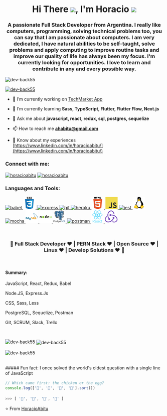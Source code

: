 <h1 align="center">Hi There <img src="https://media.giphy.com/media/WUlplcMpOCEmTGBtBW/giphy.gif" width="40px">, I'm Horacio <img src="https://raw.githubusercontent.com/iampavangandhi/iampavangandhi/master/gifs/Hi.gif" width="30px"></h1>
<h3 align="center">A passionate Full Stack Developer from Argentina. I really like computers, programming, solving technical problems too, you can say that I am passionate about computers. I am very dedicated, I have natural abilities to be self-taught, solve problems and apply computing to improve routine tasks and improve our quality of life has always been my focus. I'm currently looking for opportunities. I love to learn and contribute in any and every possible way.</h3>

<p align="left"> <img src="https://komarev.com/ghpvc/?username=dev-back55&label=Profile%20views&color=0e75b6&style=flat" alt="dev-back55" /> </p>

<p align="left"> <a href="https://github.com/ryo-ma/github-profile-trophy"><img src="https://github-profile-trophy.vercel.app/?username=dev-back55" alt="dev-back55" /></a> </p>

- 🔭 I’m currently working on [TechMarket App](https://techmarketfront.vercel.app/)

- 🌱 I’m currently learning **Sass, TypeScript, Flutter, Flutter Flow, Next.js**

- 💬 Ask me about **javascript, react, redux, sql, postgres, sequelize**

- 📫 How to reach me **ahabitu@gmail.com**

- 📄 Know about my experiences [https://www.linkedin.com/in/horacioabitu/](https://www.linkedin.com/in/horacioabitu/)

<h3 align="left">Connect with me:</h3>
<p align="left">
<a href="https://twitter.com/horacioabitu" target="blank"><img align="center" src="https://raw.githubusercontent.com/rahuldkjain/github-profile-readme-generator/master/src/images/icons/Social/twitter.svg" alt="horacioabitu" height="30" width="40" /></a>
<a href="https://linkedin.com/in/horacioabitu" target="blank"><img align="center" src="https://raw.githubusercontent.com/rahuldkjain/github-profile-readme-generator/master/src/images/icons/Social/linked-in-alt.svg" alt="horacioabitu" height="30" width="40" /></a>
</p>

<h3 align="left">Languages and Tools:</h3>
<p align="left"> <a href="https://babeljs.io/" target="_blank" rel="noreferrer"> <img src="https://d33wubrfki0l68.cloudfront.net/7a197cfe44548cc1a3f581152af70a3051e11671/78df8/img/babel.svg" alt="babel" width="40" height="40"/> </a> <a href="https://www.w3schools.com/css/" target="_blank" rel="noreferrer"> <img src="https://raw.githubusercontent.com/devicons/devicon/master/icons/css3/css3-original-wordmark.svg" alt="css3" width="40" height="40"/> </a> <a href="https://expressjs.com" target="_blank" rel="noreferrer"> <img src="https://blog.amt.in/wp-content/uploads/2017/12/e16da876-c2fd-4eb8-ae72-4b193c534938-Edited.png" alt="express" width="40" height="40"/> </a> <a href="https://git-scm.com/" target="_blank" rel="noreferrer"> <img src="https://www.vectorlogo.zone/logos/git-scm/git-scm-icon.svg" alt="git" width="40" height="40"/> </a> <a href="https://heroku.com" target="_blank" rel="noreferrer"> <img src="https://www.vectorlogo.zone/logos/heroku/heroku-icon.svg" alt="heroku" width="40" height="40"/> </a> <a href="https://www.w3.org/html/" target="_blank" rel="noreferrer"> <img src="https://raw.githubusercontent.com/devicons/devicon/master/icons/html5/html5-original-wordmark.svg" alt="html5" width="40" height="40"/> </a> <a href="https://developer.mozilla.org/en-US/docs/Web/JavaScript" target="_blank" rel="noreferrer"> <img src="https://raw.githubusercontent.com/devicons/devicon/master/icons/javascript/javascript-original.svg" alt="javascript" width="40" height="40"/> </a> <a href="https://jestjs.io" target="_blank" rel="noreferrer"> <img src="https://www.vectorlogo.zone/logos/jestjsio/jestjsio-icon.svg" alt="jest" width="40" height="40"/> </a> <a href="https://www.linux.org/" target="_blank" rel="noreferrer"> <img src="https://raw.githubusercontent.com/devicons/devicon/master/icons/linux/linux-original.svg" alt="linux" width="40" height="40"/> </a> <a href="https://mochajs.org" target="_blank" rel="noreferrer"> <img src="https://www.vectorlogo.zone/logos/mochajs/mochajs-icon.svg" alt="mocha" width="40" height="40"/> </a> <a href="https://www.mysql.com/" target="_blank" rel="noreferrer"> <img src="https://raw.githubusercontent.com/devicons/devicon/master/icons/mysql/mysql-original-wordmark.svg" alt="mysql" width="40" height="40"/> </a> <a href="https://nodejs.org" target="_blank" rel="noreferrer"> <img src="https://raw.githubusercontent.com/devicons/devicon/master/icons/nodejs/nodejs-original-wordmark.svg" alt="nodejs" width="40" height="40"/> </a> <a href="https://www.postgresql.org" target="_blank" rel="noreferrer"> <img src="https://raw.githubusercontent.com/devicons/devicon/master/icons/postgresql/postgresql-original-wordmark.svg" alt="postgresql" width="40" height="40"/> </a> <a href="https://postman.com" target="_blank" rel="noreferrer"> <img src="https://www.vectorlogo.zone/logos/getpostman/getpostman-icon.svg" alt="postman" width="40" height="40"/> </a> <a href="https://reactjs.org/" target="_blank" rel="noreferrer"> <img src="https://raw.githubusercontent.com/devicons/devicon/master/icons/react/react-original-wordmark.svg" alt="react" width="40" height="40"/> </a> <a href="https://redux.js.org" target="_blank" rel="noreferrer"> <img src="https://raw.githubusercontent.com/devicons/devicon/master/icons/redux/redux-original.svg" alt="redux" width="40" height="40"/> </a> </p>
<br/>
<h3 align="center">🚀 Full Stack Developer ♥ | PERN Stack ♥ | Open Source ♥ | Linux ♥ | Develop Solutions ♥  🚀</h3>
<br/>
<h4>Summary:</h4>
<p>JavaScript, React, Redux, Babel</p>
<p>Node.JS, Express.Js</p>
<p>CSS, Sass, Less</p>
<p>PostgreSQL, Sequelize, Postman</p>
<p>Git, SCRUM, Slack, Trello</p>
<br/>
<p><img align="left" src="https://github-readme-stats.vercel.app/api/top-langs?username=dev-back55&show_icons=true&locale=en&layout=compact" alt="dev-back55" /></p>

<p>&nbsp;<img align="center" src="https://github-readme-stats.vercel.app/api?username=dev-back55&show_icons=true&locale=en" alt="dev-back55" /></p>

<p><img align="center" src="https://github-readme-streak-stats.herokuapp.com/?user=dev-back55&" alt="dev-back55" /></p>
<br/>
##### Fun fact: I once solved the world's oldest question with a single line of JavaScript
<!-- wi*quL3fcV -->

```javascript
// Which came first: the chicken or the egg?
console.log(['🥚', '🐣', '🐥', '🐔'].sort())

>>> [ '🐔', '🐣', '🐥', '🥚' ]
```

⭐️ From [HoracioAbitu](https://github.com/dev-back55)
